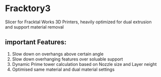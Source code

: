 # Fracktory3
Slicer for Fracktal Works 3D Printers, heavily optimized for dual extrusion and support material removal

## important Features:
1. Slow down on overhangs above certain angle
2. Slow down overhanging features over soluable support
3. Dynamic Prime tower calculation based on Nozzle size and Layer neight
4. Optimised same material and dual material settings
